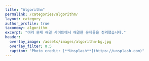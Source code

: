 ```yaml
---
title: "Algorithm"
permalink: /categories/algorithm/
layout: category
author_profile: true
taxonomy: algorithm
excerpt: "여러 문제 해결 사이트에서 해결한 문제들을 정리했습니다."
header:
  overlay_image: /assets/images/algorithm-bg.jpg
  overlay_filter: 0.5
  caption: "Photo credit: [**Unsplash**](https://unsplash.com)" 
---
```

